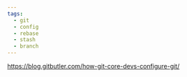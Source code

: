 ```yaml
---
tags:
  - git
  - config
  - rebase
  - stash
  - branch
---
```

https://blog.gitbutler.com/how-git-core-devs-configure-git/

